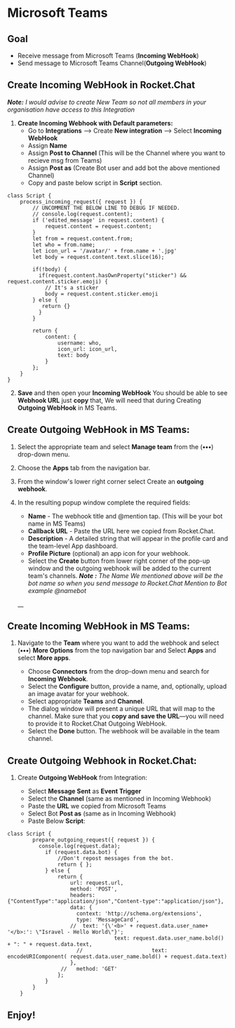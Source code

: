 # Microsoft Teams

## Goal

* Receive message from Microsoft Teams \(**Incoming WebHook**\)
* Send message to Microsoft Teams Channel\(**Outgoing WebHook**\)

## Create Incoming WebHook in Rocket.Chat

_**Note:** I would advise to create New Team so not all members in your organisation have access to this Integration_

1. **Create Incoming Webhook with Default parameters:**
   * Go to **Integrations** --&gt; Create **New integration** --&gt; Select **Incoming WebHook**
   * Assign **Name**
   * Assign **Post to Channel** \(This will be the Channel where you want to recieve msg from Teams\)
   * Assign **Post as** \(Create Bot user and add bot the above mentioned Channel\)
   * Copy and paste below script in **Script** section.



```text
class Script {
    process_incoming_request({ request }) {
        // UNCOMMENT THE BELOW LINE TO DEBUG IF NEEDED.
        // console.log(request.content);
        if ('edited_message' in request.content) {
            request.content = request.content;
        }
        let from = request.content.from;
        let who = from.name;
        let icon_url = '/avatar/' + from.name + '.jpg'
        let body = request.content.text.slice(16);

        if(!body) {
          if(request.content.hasOwnProperty("sticker") && request.content.sticker.emoji) {
            // It's a sticker
            body = request.content.sticker.emoji
        } else {
           return {}
          }
        }

        return {
            content: {
                username: who,
                icon_url: icon_url,
                text: body
            }
        };
    }
}
```

2. **Save** and then open your **Incoming WebHook** You should be able to see **Webhook URL** just **copy** that, We will need that during Creating **Outgoing WebHook** in MS Teams.

## Create Outgoing WebHook in MS Teams:



1. Select the appropriate team and select **Manage team** from the \(**•••**\) drop-down menu.
2. Choose the **Apps** tab from the navigation bar.
3. From the window's lower right corner select Create an **outgoing webhook**.
4. In the resulting popup window complete the required fields:

   * **Name** - The webhook title and @mention tap. \(This will be your bot name in MS Teams\)
   * **Callback URL** - Paste the URL here we copied from Rocket.Chat.
   * **Description** - A detailed string that will appear in the profile card and the team-level App dashboard.
   * **Profile Picture** \(optional\) an app icon for your webhook.
   * Select the **Create** button from lower right corner of the pop-up window and the outgoing webhook will be added to the current team's channels. _**Note :**_ _The Name We mentioned above will be the bot name so when you send message to Rocket.Chat Mention to Bot example @namebot_

   \_\_

## Create Incoming WebHook in MS Teams:

1. Navigate to the **Team** where you want to add the webhook and select \(**•••**\) **More Options** from the top navigation bar and Select **Apps** and select **More apps**.

   * Choose **Connectors** from the drop-down menu and search for **Incoming Webhook**.
   * Select the **Configure** button, provide a name, and, optionally, upload an image avatar for your webhook.
   * Select appropriate **Teams** and **Channel**.
   * The dialog window will present a unique URL that will map to the channel. Make sure that you **copy and save the URL**—you will need to provide it to Rocket.Chat Outgoing WebHook.
   * Select the **Done** button. The webhook will be available in the team channel.

## Create Outgoing Webhook in Rocket.Chat:

1. Create **Outgoing WebHook** from Integration:

   * Select **Message Sent** as **Event Trigger**
   * Select the **Channel** \(same as mentioned in Incoming Webhook\)
   * Paste the **URL** we copied from Microsoft Teams
   * Select Bot **Post as** \(same as in Incoming Webhook\)
   * Paste Below **Script**:

```text
class Script {
        prepare_outgoing_request({ request }) {
          console.log(request.data);
            if (request.data.bot) {
                //Don't repost messages from the bot.
                return { };
            } else {
                return {
                    url: request.url,
                    method: 'POST',
                    headers: {"ContentType":"application/json","Content-type":"application/json"},
                    data: {
                      context: 'http://schema.org/extensions',
                      type: 'MessageCard',
                    //  text: '{\'<b>' + request.data.user_name+ '</b>:': \"Isravel - Hello World\"}';
						          text: request.data.user_name.bold() + ": " + request.data.text,
                      //                      text: encodeURIComponent( request.data.user_name.bold() + request.data.text)
                    },
                 //   method: 'GET'
                };
            }
        }
    }
```

## Enjoy!

